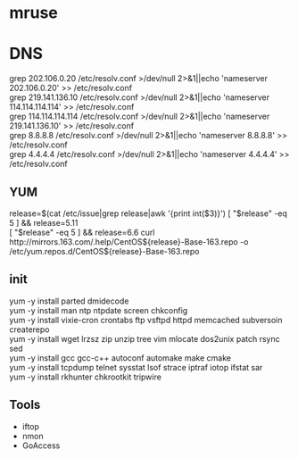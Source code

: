 # mruse

# DNS
grep 202.106.0.20    /etc/resolv.conf >/dev/null 2>&1||echo 'nameserver 202.106.0.20' >> /etc/resolv.conf    
grep 219.141.136.10  /etc/resolv.conf >/dev/null 2>&1||echo 'nameserver 114.114.114.114' >> /etc/resolv.conf    
grep 114.114.114.114 /etc/resolv.conf >/dev/null 2>&1||echo 'nameserver 219.141.136.10' >> /etc/resolv.conf    
grep 8.8.8.8         /etc/resolv.conf >/dev/null 2>&1||echo 'nameserver 8.8.8.8' >> /etc/resolv.conf    
grep 4.4.4.4         /etc/resolv.conf >/dev/null 2>&1||echo 'nameserver 4.4.4.4' >> /etc/resolv.conf    

## YUM
release=$(cat /etc/issue|grep release|awk '{print int($3)}')     
[ "$release" -eq 5 ] && release=5.11    
[ "$release" -eq 5 ] && release=6.6    
curl http://mirrors.163.com/.help/CentOS${release}-Base-163.repo -o /etc/yum.repos.d/CentOS${release}-Base-163.repo    

## init
yum -y install parted dmidecode    
yum -y install man ntp ntpdate screen chkconfig     
yum -y install vixie-cron crontabs ftp vsftpd httpd memcached subversoin createrepo    
yum -y install wget lrzsz zip unzip tree vim mlocate dos2unix patch rsync sed    
yum -y install gcc gcc-c++ autoconf automake make cmake    
yum -y install tcpdump telnet sysstat lsof strace iptraf iotop ifstat sar    
yum -y install rkhunter chkrootkit tripwire    

## Tools
* iftop
* nmon
* GoAccess
